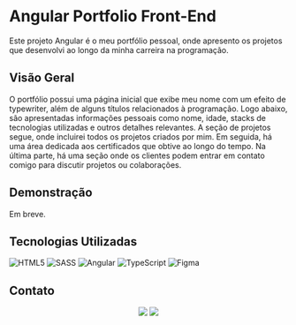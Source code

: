 # Angular Portfolio Front-End

Este projeto Angular é o meu portfólio pessoal, onde apresento os projetos que desenvolvi ao longo da minha carreira na programação.

## Visão Geral

O portfólio possui uma página inicial que exibe meu nome com um efeito de typewriter, além de alguns títulos relacionados à programação. Logo abaixo, são apresentadas informações pessoais como nome, idade, stacks de tecnologias utilizadas e outros detalhes relevantes. A seção de projetos segue, onde incluirei todos os projetos criados por mim. Em seguida, há uma área dedicada aos certificados que obtive ao longo do tempo. Na última parte, há uma seção onde os clientes podem entrar em contato comigo para discutir projetos ou colaborações.

## Demonstração

Em breve.

## Tecnologias Utilizadas

![HTML5](https://img.shields.io/badge/html5-%23E34F26.svg?style=for-the-badge&logo=html5&logoColor=white)
![SASS](https://img.shields.io/badge/Sass-CC6699?style=for-the-badge&logo=sass&logoColor=white)
![Angular](https://img.shields.io/badge/Angular-DD0031?style=for-the-badge&logo=angular&logoColor=white)
![TypeScript](https://img.shields.io/badge/TypeScript-007ACC?style=for-the-badge&logo=typescript&logoColor=white)
![Figma](https://img.shields.io/badge/figma-C.svg?style=for-the-badge&logo=figma&color=fff)

## Contato

<p align="center">
<a href = "mailto:kelvenwyllames@gmail.com"><img src="https://img.shields.io/badge/Gmail-D14836?style=for-the-badge&logo=gmail&logoColor=white" target="_blank"></a>  
<a target="_blank" href="https://www.linkedin.com/in/kelvenwyllames/"><img src="https://img.shields.io/badge/LinkedIn-307cc5?style=for-the-badge&logo=linkedin&logoColor=white&color=004182"/></a>
</p>

